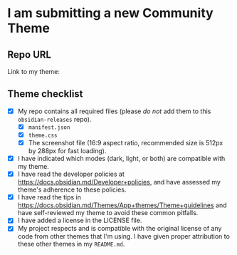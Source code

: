 # I am submitting a new Community Theme

## Repo URL

<!--- Paste a link to your repo here for easy access -->
Link to my theme: 


## Theme checklist

<!--- Confirm that you have done the following before submitting your theme -->
- [x] My repo contains all required files (please *do not* add them to this `obsidian-releases` repo).
  - [x] `manifest.json`
  - [x] `theme.css`
  - [x] The screenshot file (16:9 aspect ratio, recommended size is 512px by 288px for fast loading).
- [x] I have indicated which modes (dark, light, or both) are compatible with my theme.
- [x] I have read the developer policies at https://docs.obsidian.md/Developer+policies, and have assessed my theme's adherence to these policies.
- [x] I have read the tips in https://docs.obsidian.md/Themes/App+themes/Theme+guidelines and have self-reviewed my theme to avoid these common pitfalls.
- [x] I have added a license in the LICENSE file.
- [x] My project respects and is compatible with the original license of any code from other themes that I'm using. I have given proper attribution to these other themes in my `README.md`.
